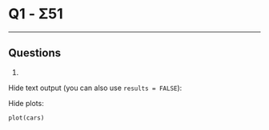# Q1 - Σ51

---

## Questions
1. 

Hide text output (you can also use `results = FALSE`):

Hide plots:

```{r, fig.show='hide'}
plot(cars)
```
